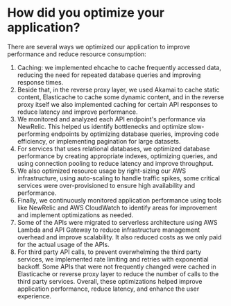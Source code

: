 # How did you optimize your application?
There are several ways we optimized our application to improve performance and reduce resource consumption:
1. Caching: we implemented ehcache to cache frequently accessed data, reducing the need for repeated database queries and improving response times.
2. Beside that, in the reverse proxy layer, we used Akamai to cache static content, Elasticache to cache some dynamic content, and in the reverse proxy itself we also implemented caching for certain API responses to reduce latency and improve performance.
3. We monitored and analyzed each API endpoint's performance via NewRelic. This helped us identify bottlenecks and optimize slow-performing endpoints by optimizing database queries, improving code efficiency, or implementing pagination for large datasets.
4. For services that uses relational databases, we optimized database performance by creating appropriate indexes, optimizing queries, and using connection pooling to reduce latency and improve throughput.
5. We also optimized resource usage by right-sizing our AWS infrastructure, using auto-scaling to handle traffic spikes, some critical services were over-provisioned to ensure high availability and performance.
6. Finally, we continuously monitored application performance using tools like NewRelic and AWS CloudWatch to identify areas for improvement and implement optimizations as needed.
7. Some of the APIs were migrated to serverless architecture using AWS Lambda and API Gateway to reduce infrastructure management overhead and improve scalability. It also reduced costs as we only paid for the actual usage of the APIs.
8. For third party API calls, to prevent overwhelming the third party services, we implemented rate limiting and retries with exponential backoff. Some APIs that were not frequently changed were cached in Elasticache or reverse proxy layer to reduce the number of calls to the third party services.
Overall, these optimizations helped improve application performance, reduce latency, and enhance the user experience.
